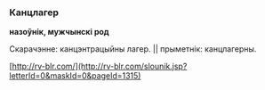 ### Канцлагер
**назоўнік, мужчынскі род**

Скарачэнне: канцэнтрацыйны лагер. || прыметнік: канцлагерны.

<a rel="author">[http://rv-blr.com/](http://rv-blr.com/slounik.jsp?letterId=0&maskId=0&pageId=1315)</a>
